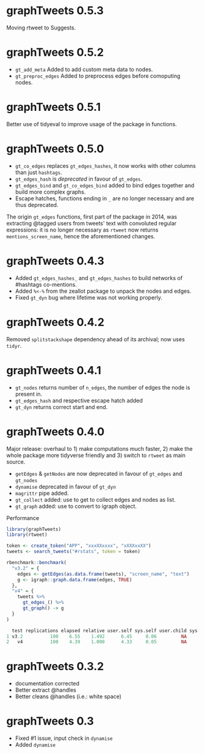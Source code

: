 # graphTweets 0.5.3

Moving rtweet to Suggests.

# graphTweets 0.5.2

* `gt_add_meta` Added to add custom meta data to nodes. 
* `gt_preproc_edges` Added to preprocess edges before comoputing nodes.

# graphTweets 0.5.1

Better use of tidyeval to improve usage of the package in functions.

# graphTweets 0.5.0

* `gt_co_edges` replaces `gt_edges_hashes`, it now works with other columns than just `hashtags`.
* `gt_edges_hash` is _deprecated_ in favour of `gt_edges`.
* `gt_edges_bind` and `gt_co_edges_bind` added to bind edges together and build more complex graphs.
* Escape hatches, functions ending in `_` are no longer necessary and are thus deprecated.

The origin `gt_edges` functions, first part of the package in 2014, was extracting @tagged users from tweets' text with convoluted regular expressions: it is no longer necessary as `rtweet` now returns `mentions_screen_name`, hence the aforementioned changes.

# graphTweets 0.4.3

* Added `gt_edges_hashes_` and `gt_edges_hashes` to build networks of #hashtags co-mentions.
* Added `%<-%` from the zeallot package to unpack the nodes and edges.
* Fixed `gt_dyn` bug where lifetime was not working properly.

# graphTweets 0.4.2

Removed `splitstackshape` dependency ahead of its archival; now uses `tidyr`.

# graphTweets 0.4.1

* `gt_nodes` returns number of `n_edges`, the number of edges the node is present in.
* `gt_edges_hash` and respective escape hatch added 
* `gt_dyn` returns correct start and end.

# graphTweets 0.4.0

Major release: overhaul to 1) make computations much faster, 2) make the whole package more tidyverse friendly and 3) switch to `rtweet` as main source.

* `getEdges` & `getNodes` are now deprecated in favour of `gt_edges` and `gt_nodes`
* `dynamise` deprecated in favour of `gt_dyn`
* `magrittr` pipe added.
* `gt_collect` added: use to get to collect edges and nodes as list.
* `gt_graph` added: use to convert to igraph object.

Performance

```r
library(graphTweets)
library(rtweet)

token <- create_token("APP", "xxxXXxxxx", "xXXXxxXX")
tweets <- search_tweets("#rstats", token = token)

rbenchmark::benchmark(
  "v3.2" = {
    edges <- getEdges(as.data.frame(tweets), "screen_name", "text")
    g <- igraph::graph.data.frame(edges, TRUE)
  },
  "v4" = {
    tweets %>% 
      gt_edges_() %>%  
      gt_graph() -> g
  }
)

  test replications elapsed relative user.self sys.self user.child sys.child
1 v3.2          100    6.55    1.492      6.45     0.06         NA        NA
2   v4          100    4.39    1.000      4.33     0.05         NA        NA
```

# graphTweets 0.3.2

* documentation corrected
* Better extract @handles
* Better cleans @handles (i.e.: white space)

# graphTweets 0.3

* Fixed #1 issue, input check in `dynamise`
* Added `dynamise`
